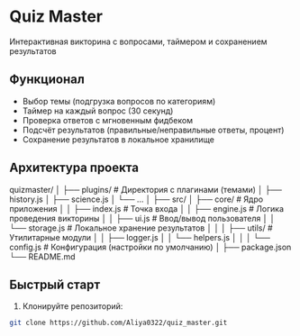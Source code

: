 # Quiz Master

Интерактивная викторина с вопросами, таймером и сохранением результатов

## Функционал

- Выбор темы (подгрузка вопросов по категориям)
- Таймер на каждый вопрос (30 секунд)
- Проверка ответов с мгновенным фидбеком
- Подсчёт результатов (правильные/неправильные ответы, процент)
- Сохранение результатов в локальное хранилище

## Архитектура проекта

quizmaster/
│
├── plugins/ # Директория с плагинами (темами)
│ ├── history.js
│ ├── science.js
│ └──
…
│
├── src/
│ ├── core/ # Ядро приложения
│ │ ├── index.js # Точка входа
│ │ ├── engine.js # Логика проведения викторины
│ │ ├── ui.js # Ввод/вывод пользователя
│ │ └── storage.js # Локальное хранение результатов
│ │
│ ├── utils/ # Утилитарные модули
│ │ ├── logger.js
│ │ └── helpers.js
│ │
│ └── config.js # Конфигурация (настройки по умолчанию)
│
├── package.json
└── README.md

## Быстрый старт

1. Клонируйте репозиторий:
```bash
git clone https://github.com/Aliya0322/quiz_master.git



